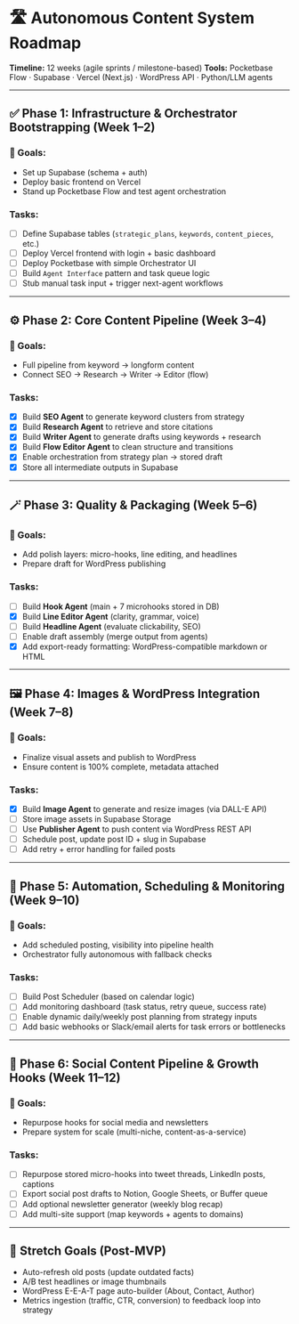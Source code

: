 # 🛣️ Autonomous Content System Roadmap

**Timeline:** 12 weeks (agile sprints / milestone-based)
**Tools:** Pocketbase Flow · Supabase · Vercel (Next.js) · WordPress API · Python/LLM agents

---

## ✅ Phase 1: Infrastructure & Orchestrator Bootstrapping (Week 1–2)

### 🎯 Goals:

* Set up Supabase (schema + auth)
* Deploy basic frontend on Vercel
* Stand up Pocketbase Flow and test agent orchestration

### Tasks:

* [ ] Define Supabase tables (`strategic_plans`, `keywords`, `content_pieces`, etc.)
* [ ] Deploy Vercel frontend with login + basic dashboard
* [ ] Deploy Pocketbase with simple Orchestrator UI
* [ ] Build `Agent Interface` pattern and task queue logic
* [ ] Stub manual task input + trigger next-agent workflows

---

## ⚙️ Phase 2: Core Content Pipeline (Week 3–4)

### 🎯 Goals:

* Full pipeline from keyword → longform content
* Connect SEO → Research → Writer → Editor (flow)

### Tasks:

* [x] Build **SEO Agent** to generate keyword clusters from strategy
* [x] Build **Research Agent** to retrieve and store citations
* [x] Build **Writer Agent** to generate drafts using keywords + research
* [x] Build **Flow Editor Agent** to clean structure and transitions
* [x] Enable orchestration from strategy plan → stored draft
* [x] Store all intermediate outputs in Supabase

---

## 🪄 Phase 3: Quality & Packaging (Week 5–6)

### 🎯 Goals:

* Add polish layers: micro-hooks, line editing, and headlines
* Prepare draft for WordPress publishing

### Tasks:

* [ ] Build **Hook Agent** (main + 7 microhooks stored in DB)
* [x] Build **Line Editor Agent** (clarity, grammar, voice)
* [ ] Build **Headline Agent** (evaluate clickability, SEO)
* [ ] Enable draft assembly (merge output from agents)
* [x] Add export-ready formatting: WordPress-compatible markdown or HTML

---

## 🖼️ Phase 4: Images & WordPress Integration (Week 7–8)

### 🎯 Goals:

* Finalize visual assets and publish to WordPress
* Ensure content is 100% complete, metadata attached

### Tasks:

* [x] Build **Image Agent** to generate and resize images (via DALL-E API)
* [ ] Store image assets in Supabase Storage
* [ ] Use **Publisher Agent** to push content via WordPress REST API
* [ ] Schedule post, update post ID + slug in Supabase
* [ ] Add retry + error handling for failed posts

---

## 📆 Phase 5: Automation, Scheduling & Monitoring (Week 9–10)

### 🎯 Goals:

* Add scheduled posting, visibility into pipeline health
* Orchestrator fully autonomous with fallback checks

### Tasks:

* [ ] Build Post Scheduler (based on calendar logic)
* [ ] Add monitoring dashboard (task status, retry queue, success rate)
* [ ] Enable dynamic daily/weekly post planning from strategy inputs
* [ ] Add basic webhooks or Slack/email alerts for task errors or bottlenecks

---

## 📢 Phase 6: Social Content Pipeline & Growth Hooks (Week 11–12)

### 🎯 Goals:

* Repurpose hooks for social media and newsletters
* Prepare system for scale (multi-niche, content-as-a-service)

### Tasks:

* [ ] Repurpose stored micro-hooks into tweet threads, LinkedIn posts, captions
* [ ] Export social post drafts to Notion, Google Sheets, or Buffer queue
* [ ] Add optional newsletter generator (weekly blog recap)
* [ ] Add multi-site support (map keywords + agents to domains)

---

## 🚀 Stretch Goals (Post-MVP)

* Auto-refresh old posts (update outdated facts)
* A/B test headlines or image thumbnails
* WordPress E-E-A-T page auto-builder (About, Contact, Author)
* Metrics ingestion (traffic, CTR, conversion) to feedback loop into strategy
